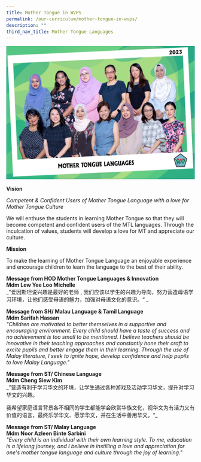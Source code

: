 ```yaml
---
title: Mother Tongue in WVPS
permalink: /our-curriculum/mother-tongue-in-wvps/
description: ""
third_nav_title: Mother Tongue Languages
---
```

![](/images/About%20Us/Our%20People/mother%20tongue%20languages_resized.jpg)

**Vision**

  

_Competent &amp; Confident Users of Mother Tongue Language with a love for Mother Tongue Culture_

  
We will enthuse the students in learning Mother Tongue so that they will become competent and confident users of the MTL languages. Through the inculcation of values, students will develop a love for MT and appreciate our culture.  
  

**Mission**

  
To make the learning of Mother Tongue Language an enjoyable experience and encourage children to learn the language to the best of their ability.  
  
**Message from HOD Mother Tongue Languages &amp; Innovation  
Mdm Lew Yee Loo Michelle** <br>
_”爱因斯坦说兴趣是最好的老师 , 我们应该以学生的兴趣为导向，努力营造母语学习环境，让他们感受母语的魅力，加强对母语文化的意识。“ _

**Message from SH/ Malau Language &amp; Tamil Language**  
**Mdm Sarifah Hassan**  <br>
_"Children are motivated to better themselves in a supportive and encouraging environment. Every child should have a taste of success and no achievement is too small to be mentioned. I believe teachers should be innovative in their teaching approaches and constantly hone their craft to excite pupils and better engage them in their learning. Through the use of Malay literature, I seek to ignite hope, develop confidence and help pupils to love Malay Language."_  

**Message from ST/ Chinese Language  
Mdm Cheng Siew Kim**<br>
_”营造有利于学习华文的环境，让学生通过各种游戏及活动学习华文，提升对学习华文的兴趣。 &nbsp;  
  
我希望家庭语言背景各不相同的学生都能学会欣赏华族文化，视华文为有活力又有价值的语言，最终乐学华文、愿学华文，并在生活中善用华文。“_

**Message from ST/ Malay Language  
Mdm Noor Azleen Binte Sarbini** <br>
_"Every child is an individual with their own learning style. To me, education is a lifelong journey, and I believe in instilling a love and appreciation for one's mother tongue language and culture through the joy of learning."_